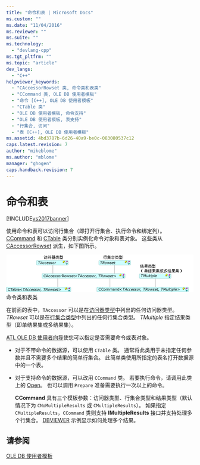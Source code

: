 ```yaml
---
title: "命令和表 | Microsoft Docs"
ms.custom: ""
ms.date: "11/04/2016"
ms.reviewer: ""
ms.suite: ""
ms.technology: 
  - "devlang-cpp"
ms.tgt_pltfrm: ""
ms.topic: "article"
dev_langs: 
  - "C++"
helpviewer_keywords: 
  - "CAccessorRowset 类, 命令类和表类"
  - "CCommand 类, OLE DB 使用者模板"
  - "命令 [C++], OLE DB 使用者模板"
  - "CTable 类"
  - "OLE DB 使用者模板, 命令支持"
  - "OLE DB 使用者模板, 表支持"
  - "行集合, 访问"
  - "表 [C++], OLE DB 使用者模板"
ms.assetid: 4bd3787b-6d26-40a9-be0c-083080537c12
caps.latest.revision: 7
author: "mikeblome"
ms.author: "mblome"
manager: "ghogen"
caps.handback.revision: 7
---
```

# 命令和表
[!INCLUDE[vs2017banner](../../assembler/inline/includes/vs2017banner.md)]

使用命令和表可以访问行集合（即打开行集合、执行命令和绑定列）。  [CCommand](../../data/oledb/ccommand-class.md) 和 [CTable](../../data/oledb/ctable-class.md) 类分别实例化命令对象和表对象。  这些类从 [CAccessorRowset](../../data/oledb/caccessorrowset-class.md) 派生，如下图所示。  
  
 ![CCommand 和 CTable](../../data/oledb/media/vccommandstables.gif "vcCommandsTables")  
命令类和表类  
  
 在前面的表中，`TAccessor` 可以是在[访问器类型](../../data/oledb/accessors-and-rowsets.md)中列出的任何访问器类型。  *TRowset* 可以是在[行集合类型](../../data/oledb/accessors-and-rowsets.md)中列出的任何行集合类型。  *TMultiple* 指定结果类型（即单结果集或多结果集）。  
  
 [ATL OLE DB 使用者向导](../../atl/reference/atl-ole-db-consumer-wizard.md)使您可以指定是否需要命令或表对象。  
  
-   对于不带命令的数据源，可以使用 `CTable` 类。  通常将此类用于未指定任何参数并且不需要多个结果的简单行集合。  此简单类使用所指定的表名打开数据源中的一个表。  
  
-   对于支持命令的数据源，可以改用 `CCommand` 类。  若要执行命令，请调用此类上的 [Open](../../data/oledb/ccommand-open.md)。  也可以调用 `Prepare` 准备需要执行一次以上的命令。  
  
     **CCommand** 具有三个模板参数：访问器类型、行集合类型和结果类型（默认情况下为 `CNoMultipleResults` 或 `CMultipleResults`）。  如果指定 `CMultipleResults`，`CCommand` 类则支持 **IMultipleResults** 接口并支持处理多个行集合。  [DBVIEWER](http://msdn.microsoft.com/zh-cn/07620f99-c347-4d09-9ebc-2459e8049832) 示例显示如何处理多个结果。  
  
## 请参阅  
 [OLE DB 使用者模板](../../data/oledb/ole-db-consumer-templates-cpp.md)